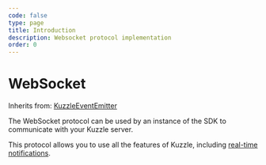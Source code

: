 ```yaml
---
code: false
type: page
title: Introduction
description: Websocket protocol implementation
order: 0
---
```


# WebSocket

Inherits from: [KuzzleEventEmitter](/sdk/js/6/kuzzle-event-emitter)

The WebSocket protocol can be used by an instance of the SDK to communicate with your Kuzzle server.

This protocol allows you to use all the features of Kuzzle, including [real-time notifications](/sdk/js/6/essentials/realtime-notifications/).
